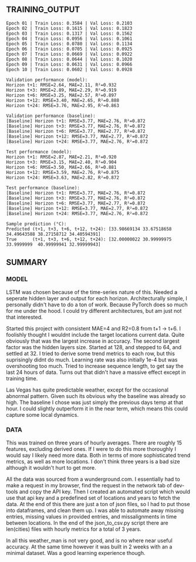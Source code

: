 ## TRAINING_OUTPUT
    
    Epoch 01 | Train Loss: 0.3584 | Val Loss: 0.2103
    Epoch 02 | Train Loss: 0.1615 | Val Loss: 0.1823
    Epoch 03 | Train Loss: 0.1317 | Val Loss: 0.1562
    Epoch 04 | Train Loss: 0.0956 | Val Loss: 0.1061
    Epoch 05 | Train Loss: 0.0780 | Val Loss: 0.1134
    Epoch 06 | Train Loss: 0.0705 | Val Loss: 0.0925
    Epoch 07 | Train Loss: 0.0669 | Val Loss: 0.0922
    Epoch 08 | Train Loss: 0.0644 | Val Loss: 0.1020
    Epoch 09 | Train Loss: 0.0631 | Val Loss: 0.0966
    Epoch 10 | Train Loss: 0.0602 | Val Loss: 0.0928

    Validation performance (model):
    Horizon t+1: RMSE=2.64, MAE=2.11, R²=0.932
    Horizon t+3: RMSE=2.89, MAE=2.29, R²=0.919
    Horizon t+6: RMSE=3.25, MAE=2.57, R²=0.897
    Horizon t+12: RMSE=3.40, MAE=2.65, R²=0.888
    Horizon t+24: RMSE=3.76, MAE=2.95, R²=0.863

    Validation performance (baseline):
    [Baseline] Horizon t+1: RMSE=3.77, MAE=2.76, R²=0.872
    [Baseline] Horizon t+3: RMSE=3.77, MAE=2.76, R²=0.872
    [Baseline] Horizon t+6: RMSE=3.77, MAE=2.77, R²=0.872
    [Baseline] Horizon t+12: RMSE=3.77, MAE=2.77, R²=0.872
    [Baseline] Horizon t+24: RMSE=3.77, MAE=2.76, R²=0.872

    Test performance (model):
    Horizon t+1: RMSE=2.87, MAE=2.21, R²=0.920
    Horizon t+3: RMSE=3.15, MAE=2.40, R²=0.904
    Horizon t+6: RMSE=3.50, MAE=2.66, R²=0.881
    Horizon t+12: RMSE=3.59, MAE=2.76, R²=0.875
    Horizon t+24: RMSE=3.63, MAE=2.82, R²=0.872

    Test performance (baseline):
    [Baseline] Horizon t+1: RMSE=3.77, MAE=2.76, R²=0.872
    [Baseline] Horizon t+3: RMSE=3.77, MAE=2.76, R²=0.872
    [Baseline] Horizon t+6: RMSE=3.77, MAE=2.77, R²=0.872
    [Baseline] Horizon t+12: RMSE=3.77, MAE=2.77, R²=0.872
    [Baseline] Horizon t+24: RMSE=3.77, MAE=2.76, R²=0.872

    Sample prediction (°C):
    Predicted (t+1, t+3, t+6, t+12, t+24): [33.98669134 33.67518658 34.49643588 38.27158712 34.40594391]
    True      (t+1, t+3, t+6, t+12, t+24): [32.00000022 30.99999975 33.9999999  40.99999941 32.99999943]


## SUMMARY
### MODEL
LSTM was chosen because of the time-series nature of this. Needed a seperate hidden layer and output for each horizon. Architecturally simple, I personally didn't have to do a ton of work. Because PyTorch does so much for me under the hood. I could try different architectures, but am just not that interested.

Started this project with consistent MAE=4 and R2=0.8 from t+1 -> t+6. I foolishly thought I wouldnt include the target locations current data. Quite obviously that was the largest increase in accuracy. The second largest factor was the hidden layers size. Started at 128, and stepped to 64, and settled at 32. I tried to derive some trend metrics to each row, but this suprisingly didnt do much. Learning rate was also initially 1e-4 but was overshooting too much. Tried to increase sequence length, to get say the last 24 hours of data. Turns out that didn't have a massive effect except in training time.

Las Vegas has quite predictable weather, except for the occasional abnormal pattern. Given such its obvious why the baseline was already so high. The baseline I chose was just simply the previous days temp at that hour. I could slightly outperform it in the near term, which means this could capture some local dynamics.

### DATA
This was trained on three years of hourly averages. There are roughly 15 features, excluding derived ones. If I were to do this more thoroughly I would say I likely need more data. Both in terms of more sophisticated trend metrics, as well as more locations. I don't think three years is a bad size although it wouldn't hurt to get more.

All the data was sourced from a wunderground.com. I essentially had to make a request in my browser, find the request in the network tab of dev-tools and copy the API key. Then I created an automated script which would use that api key and a predefined set of locations and years to fetch the data. At the end of this there are just a ton of json files, so I had to put those into dataframes, and clean them up. I was able to automate away missing entries, missing values in provided entries, and missalignments in time between locations. In the end of the json_to_csv.py script there are len(cities) files with hourly metrics for a total of 3 years.

In all this weather_man is not very good, and is no where near useful accuracy. At the same time however it was built in 2 weeks with an a minimal dataset. Was a good learning experience though.

